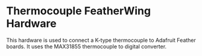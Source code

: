 # Thermocouple FeatherWing Hardware

This hardware is used to connect a K-type thermocouple to Adafruit Feather boards. It uses the MAX31855 thermocouple to digital converter.
